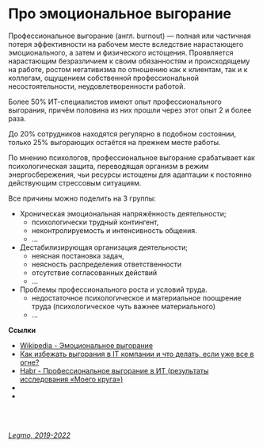 <h1>Про эмоциональное выгорание</h1>

Профессиональное выгорание (англ. burnout) — полная или частичная потеря эффективности на рабочем месте вследствие нарастающего эмоционального, а затем и физического истощения. Проявляется нарастающим безразличием к своим обязанностям и происходящему на работе, ростом негативизма по отношению как к клиентам, так и к коллегам, ощущением собственной профессиональной несостоятельности, неудовлетворенности работой.

Более 50% ИТ-специалистов имеют опыт профессионального выгорания, причём половина из них прошли через этот опыт 2 и более раза.

До 20% сотрудников находятся регулярно в подобном состоянии, только 25% выгорающих остаётся на прежнем месте работы.

По мнению психологов, профессиональное выгорание срабатывает как психологическая защита, переводящая организм в режим энергосбережения, чьи ресурсы истощены для адаптации к постоянно действующим стрессовым ситуациям.

Все причины можно поделить на 3 группы:
- Хроническая эмоциональная напряжённость деятельности;
  - психологически трудный контингент, 
  - неконтролируемость и интенсивность общения.
  - ...
- Дестабилизирующая организация деятельности;
  - неясная постановка задач, 
  - неясность распределения ответственности 
  - отсутствие согласованных действий
  - ...
- Проблемы профессионального роста и условий труда.
  - недостаточное психологическое и материальное поощрение труда (психологическое чуть важнее материального)
  - ...


**Ссылки**
- [Wikipedia - Эмоциональное выгорание](https://ru.wikipedia.org/wiki/%D0%AD%D0%BC%D0%BE%D1%86%D0%B8%D0%BE%D0%BD%D0%B0%D0%BB%D1%8C%D0%BD%D0%BE%D0%B5_%D0%B2%D1%8B%D0%B3%D0%BE%D1%80%D0%B0%D0%BD%D0%B8%D0%B5)
- [Как избежать выгорания в IT компании и что делать, если уже все в огне? ](https://vc.ru/hr/227844-kak-izbezhat-vygoraniya-v-it-kompanii-i-chto-delat-esli-uzhe-vse-v-ogne?ysclid=l9bi2sisy549362245)
- [Habr - Профессиональное выгорание в ИТ (результаты исследования «Моего круга»)](https://habr.com/ru/company/habr_career/blog/437264/)
- []()
- []()

<br> 
<br> 

*[Legmo, 2019-2022](https://github.com/Legmo/notes/)*